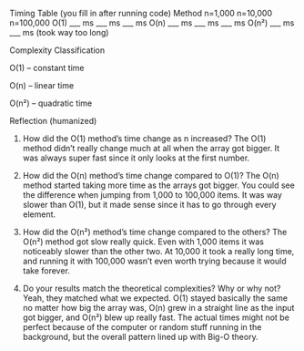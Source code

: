 Timing Table (you fill in after running code)
Method	n=1,000	n=10,000	n=100,000
O(1)	___ ms	___ ms	___ ms
O(n)	___ ms	___ ms	___ ms
O(n²)	___ ms	___ ms	(took way too long)

Complexity Classification

O(1) – constant time

O(n) – linear time

O(n²) – quadratic time

Reflection (humanized)

1. How did the O(1) method’s time change as n increased?
The O(1) method didn’t really change much at all when the array got bigger. It was always super fast since it only looks at the first number.

2. How did the O(n) method’s time change compared to O(1)?
The O(n) method started taking more time as the arrays got bigger. You could see the difference when jumping from 1,000 to 100,000 items. It was way slower than O(1), but it made sense since it has to go through every element.

3. How did the O(n²) method’s time change compared to the others?
The O(n²) method got slow really quick. Even with 1,000 items it was noticeably slower than the other two. At 10,000 it took a really long time, and running it with 100,000 wasn’t even worth trying because it would take forever.

4. Do your results match the theoretical complexities? Why or why not?
Yeah, they matched what we expected. O(1) stayed basically the same no matter how big the array was, O(n) grew in a straight line as the input got bigger, and O(n²) blew up really fast. The actual times might not be perfect because of the computer or random stuff running in the background, but the overall pattern lined up with Big-O theory.
